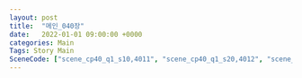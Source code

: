 ```yaml
---
layout: post
title:  "메인_040장"
date:   2022-01-01 09:00:00 +0000
categories: Main
Tags: Story Main
SceneCode: ["scene_cp40_q1_s10,4011", "scene_cp40_q1_s20,4012", "scene_cp40_q2_s10,4021", "scene_cp40_q2_s20,4022", "scene_cp40_q3_s10,4031", "scene_cp40_q3_s20,4032", "scene_cp40_q3_s30,4033", "scene_cp40_q4_s10,4041", "scene_cp40_q4_s20,4042", "scene_cp40_q4_s30,4043"]
---
```

